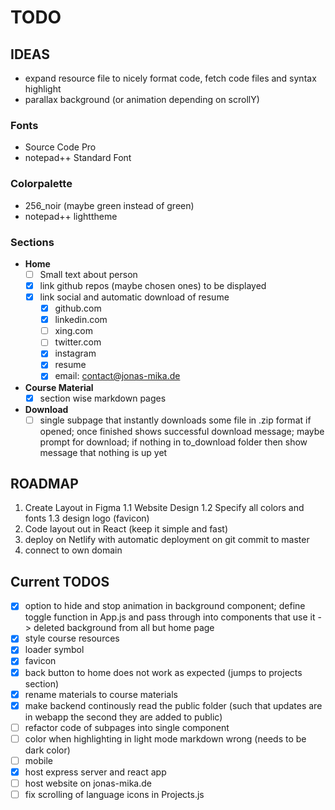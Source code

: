 # TODO

## IDEAS
- expand resource file to nicely format code, fetch code files and syntax
  highlight
- parallax background (or animation depending on scrollY)

### Fonts
- Source Code Pro
- notepad++ Standard Font

### Colorpalette
- 256_noir (maybe green instead of green)
- notepad++ lighttheme

### Sections
- **Home**
  - [ ] Small text about person
  - [x] link github repos (maybe chosen ones) to be displayed 
  - [x] link social and automatic download of resume
    - [x] github.com
    - [x] linkedin.com
    - [ ] xing.com
    - [ ] twitter.com
    - [x] instagram
    - [x] resume
    - [x] email: contact@jonas-mika.de

- **Course Material**
  - [x] section wise markdown pages

- **Download**
  - [ ] single subpage that instantly downloads some file in 
        .zip format if opened; once finished shows successful download
        message; maybe prompt for download; if nothing in to_download
        folder then show message that nothing is up yet

## ROADMAP

1. Create Layout in Figma
   1.1 Website Design
   1.2 Specify all colors and fonts
   1.3 design logo (favicon)
2. Code layout out in React (keep it simple and fast)
3. deploy on Netlify with automatic deployment on git commit to master
4. connect to own domain


## Current TODOS

- [x] option to hide and stop animation in background component; define toggle
  function in App.js and pass through into components that use it
  -> deleted background from all but home page
- [x] style course resources
- [x] loader symbol
- [x] favicon
- [x] back button to home does not work as expected (jumps to projects section)
- [x] rename materials to course materials
- [x] make backend continously read the public folder (such that updates are in
  webapp the second they are added to public)
- [ ] refactor code of subpages into single component
- [ ] color when highlighting in light mode markdown wrong (needs to be dark
  color)
- [ ] mobile
- [x] host express server and react app 
- [ ] host website on jonas-mika.de
- [ ] fix scrolling of language icons in Projects.js
